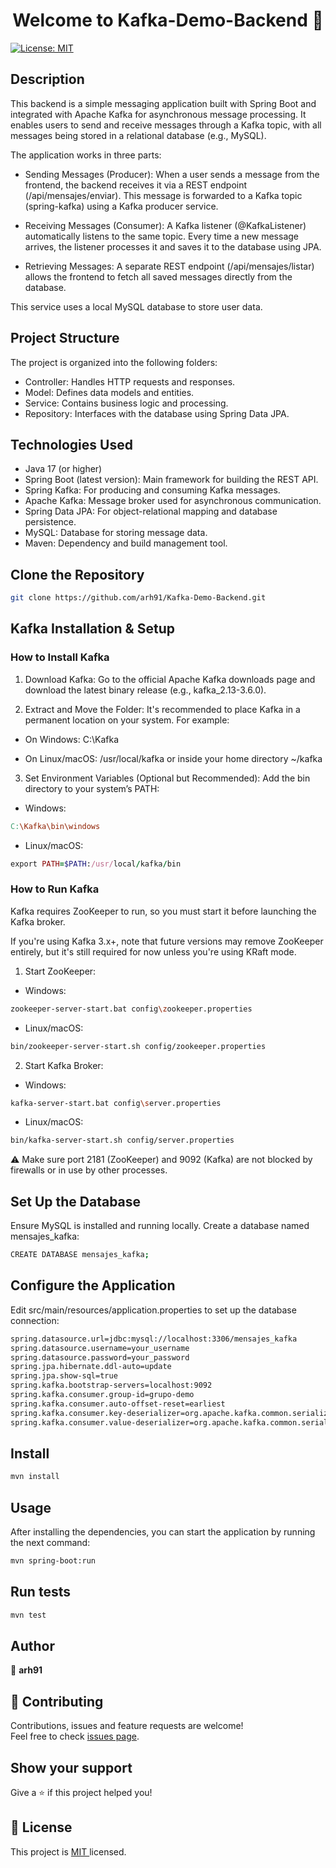 <h1 align="center">Welcome to Kafka-Demo-Backend 👋</h1>
<p>
  <a href="https://opensource.org/licenses/MIT" target="_blank">
    <img alt="License: MIT " src="https://img.shields.io/badge/License-MIT -yellow.svg" />
  </a>
</p>

## Description

This backend is a simple messaging application built with Spring Boot and integrated with Apache Kafka for asynchronous message processing. It enables users to send and receive messages through a Kafka topic, with all messages being stored in a relational database (e.g., MySQL).

The application works in three parts:

- Sending Messages (Producer): When a user sends a message from the frontend, the backend receives it via a REST endpoint (/api/mensajes/enviar). This message is forwarded to a Kafka topic (spring-kafka) using a   Kafka producer service.

- Receiving Messages (Consumer): A Kafka listener (@KafkaListener) automatically listens to the same topic. Every time a new message arrives, the listener processes it and saves it to the database using JPA.

- Retrieving Messages: A separate REST endpoint (/api/mensajes/listar) allows the frontend to fetch all saved messages directly from the database.

This service uses a local MySQL database to store user data.


## Project Structure

The project is organized into the following folders:

- Controller: Handles HTTP requests and responses.
- Model: Defines data models and entities.
- Service: Contains business logic and processing.
- Repository: Interfaces with the database using Spring Data JPA.


## Technologies Used

- Java 17 (or higher)
- Spring Boot (latest version): Main framework for building the REST API.
- Spring Kafka: For producing and consuming Kafka messages.
- Apache Kafka: Message broker used for asynchronous communication.
- Spring Data JPA: For object-relational mapping and database persistence.
- MySQL: Database for storing message data.
- Maven: Dependency and build management tool.
  

## Clone the Repository

```sh
git clone https://github.com/arh91/Kafka-Demo-Backend.git
```


## Kafka Installation & Setup

### How to Install Kafka

1. Download Kafka: Go to the official Apache Kafka downloads page and download the latest binary release (e.g., kafka_2.13-3.6.0).

2. Extract and Move the Folder: It's recommended to place Kafka in a permanent location on your system. For example:

  - On Windows: C:\Kafka

  - On Linux/macOS: /usr/local/kafka or inside your home directory ~/kafka

3. Set Environment Variables (Optional but Recommended): Add the bin directory to your system’s PATH:

  - Windows:

  ```makefile
  C:\Kafka\bin\windows
  ```
  
  - Linux/macOS:
  
  ```ruby
  export PATH=$PATH:/usr/local/kafka/bin
  ```

### How to Run Kafka

Kafka requires ZooKeeper to run, so you must start it before launching the Kafka broker.

If you're using Kafka 3.x+, note that future versions may remove ZooKeeper entirely, but it's still required for now unless you're using KRaft mode.

1. Start ZooKeeper:

  - Windows:
  
  ```sh
  zookeeper-server-start.bat config\zookeeper.properties
  ```
  
  - Linux/macOS:
  
  ```sh
  bin/zookeeper-server-start.sh config/zookeeper.properties
  ```

2. Start Kafka Broker:

  - Windows:
  
  ```sh
  kafka-server-start.bat config\server.properties
  ```
  
  - Linux/macOS:
  
  ```sh
  bin/kafka-server-start.sh config/server.properties
  ```

⚠️ Make sure port 2181 (ZooKeeper) and 9092 (Kafka) are not blocked by firewalls or in use by other processes.


## Set Up the Database 

Ensure MySQL is installed and running locally. Create a database named mensajes_kafka:

```sh
CREATE DATABASE mensajes_kafka;
```


## Configure the Application

Edit src/main/resources/application.properties to set up the database connection:

```sh
spring.datasource.url=jdbc:mysql://localhost:3306/mensajes_kafka
spring.datasource.username=your_username
spring.datasource.password=your_password
spring.jpa.hibernate.ddl-auto=update
spring.jpa.show-sql=true
spring.kafka.bootstrap-servers=localhost:9092
spring.kafka.consumer.group-id=grupo-demo
spring.kafka.consumer.auto-offset-reset=earliest
spring.kafka.consumer.key-deserializer=org.apache.kafka.common.serialization.StringDeserializer
spring.kafka.consumer.value-deserializer=org.apache.kafka.common.serialization.StringDeserializer

```


## Install

```sh
mvn install
```

## Usage

After installing the dependencies, you can start the application by running the next command:

```sh
mvn spring-boot:run
```

## Run tests

```sh
mvn test
```

## Author

👤 **arh91**


## 🤝 Contributing

Contributions, issues and feature requests are welcome!<br />
Feel free to check [issues page](https://github.com/arh91/Gestion-Usuarios-Backend/issues). 


## Show your support

Give a ⭐️ if this project helped you!


## 📝 License

This project is [MIT ](https://opensource.org/licenses/MIT) licensed.

